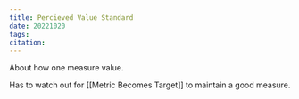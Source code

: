 ```yaml
---
title: Percieved Value Standard
date: 20221020
tags: 
citation: 
---
```


About how one measure value. 

Has to watch out for [[Metric Becomes Target]] to maintain a good measure. 